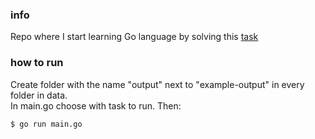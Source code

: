 ### info

Repo where I start learning Go language by solving this [task](https://drive.google.com/drive/folders/1RjQU6tpeaZ8WoI7p2CHtYu-y9YcnXNZL?usp=share_link)

### how to run

Create folder with the name "output" next to "example-output" in every folder in data.  
In main.go choose with task to run. Then:
```
$ go run main.go
```
